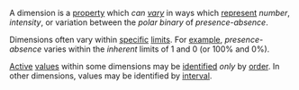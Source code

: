 A dimension is a [property](https://github.com/gcassel/Modular-Organization-Terminology/blob/master/terms/property.md) which *can [vary](https://github.com/gcassel/Modular-Organization-Terminology/blob/master/terms/variable.md)* in ways which [represent](https://github.com/gcassel/Modular-Organization-Terminology/blob/master/terms/represent.md) *number*, *intensity*, or variation between the *polar binary* of *presence-absence*.

Dimensions often vary within [specific](https://github.com/gcassel/Modular-Organization-Terminology/blob/master/terms/specific.md) [limits](https://github.com/gcassel/Modular-Organization-Terminology/blob/master/terms/limit.md).  For [example](https://github.com/gcassel/Modular-Organization-Terminology/blob/master/terms/example.md), *presence-absence* varies within the *inherent* limits of 1 and 0 (or 100% and 0%).

[Active](https://github.com/gcassel/Modular-Organization-Terminology/blob/master/terms/active.md) [values](https://github.com/gcassel/Modular-Organization-Terminology/blob/master/terms/value.md) within some dimensions may be [identified](https://github.com/gcassel/Modular-Organization-Terminology/blob/master/terms/identify.md) *only* by [order](https://github.com/gcassel/Modular-Organization-Terminology/blob/master/terms/order.md).  In other dimensions, values may be identified by [interval](https://github.com/gcassel/Modular-Organization-Terminology/blob/master/terms/interval.md). 
